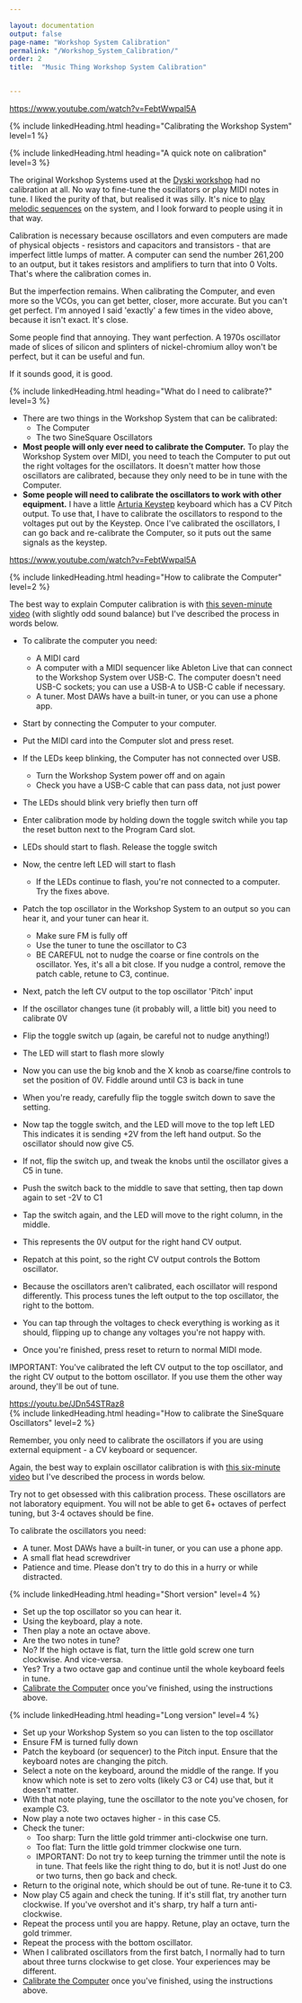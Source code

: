 ```yaml
---

layout: documentation
output: false
page-name: "Workshop System Calibration" 
permalink: "/Workshop_System_Calibration/"
order: 2
title:  "Music Thing Workshop System Calibration"


---
```

https://www.youtube.com/watch?v=FebtWwpal5A 

{% include linkedHeading.html heading="Calibrating the Workshop System" level=1 %}  

{% include linkedHeading.html heading="A quick note on calibration" level=3 %}  

The original Workshop Systems used at the [Dyski workshop](https://dyski.co/Port-Navas-Sessions) had no calibration at all. No way to fine-tune the oscillators or play MIDI notes in tune. I liked the purity of that, but realised it was silly. It's nice to [play melodic sequences](https://www.instagram.com/p/DCTmBretEFf/) on the system, and I look forward to people using it in that way.  

Calibration is necessary because oscillators and even computers are made of physical objects - resistors and capacitors and transistors - that are imperfect little lumps of matter. A computer can send the number 261,200 to an output, but it takes resistors and amplifiers to turn that into 0 Volts. That's where the calibration comes in. 

But the imperfection remains. When calibrating the Computer, and even more so the VCOs, you can get better, closer, more accurate. But you can't get perfect. I'm annoyed I said 'exactly' a few times in the video above, because it isn't exact. It's close.  

Some people find that annoying. They want perfection. A 1970s oscillator made of slices of silicon and splinters of nickel-chromium alloy won't be perfect, but it can be useful and fun. 

If it sounds good, it is good. 

{% include linkedHeading.html heading="What do I need to calibrate?" level=3 %}  
* There are two things in the Workshop System that can be calibrated: 
    * The Computer 
    * The two SineSquare Oscillators 
* **Most people will only ever need to calibrate the Computer.** To play the Workshop System over MIDI, you need to teach the Computer to put out the right voltages for the oscillators. It doesn't matter how those oscillators are calibrated, because they only need to be in tune with the Computer. 
* **Some people will need to calibrate the oscillators to work with other equipment.** I have a little [Arturia Keystep](https://www.arturia.com/products/hybrid-synths/keystep/overview) keyboard which has a CV Pitch output. To use that, I have to calibrate the oscillators to respond to the voltages put out by the Keystep. Once I've calibrated the oscillators, I can go back and re-calibrate the Computer, so it puts out the same signals as the keystep. 

https://www.youtube.com/watch?v=FebtWwpal5A 

{% include linkedHeading.html heading="How to calibrate the Computer" level=2 %}  

The best way to explain Computer calibration is with [this seven-minute video](https://www.youtube.com/watch?v=FebtWwpal5A) (with slightly odd sound balance) but I've described the process in words below. 

* To calibrate the computer you need: 
  * A MIDI card 
  * A computer with a MIDI sequencer like Ableton Live that can connect to the Workshop System over USB-C. The computer doesn't need USB-C sockets; you can use a USB-A to USB-C cable if necessary. 
  * A tuner. Most DAWs have a built-in tuner, or you can use a phone app.  

* Start by connecting the Computer to your computer.  
* Put the MIDI card into the Computer slot and press reset. 
* If the LEDs keep blinking, the Computer has not connected over USB. 
   * Turn the Workshop System power off and on again 
   * Check you have a USB-C cable that can pass data, not just power  
* The LEDs should blink very briefly then turn off  
* Enter calibration mode by holding down the toggle switch while you tap the reset button next to the Program Card slot.  
* LEDs should start to flash. Release the toggle switch
* Now, the centre left LED will start to flash
	* If the LEDs continue to flash, you're not connected to a computer. Try the fixes above. 
* Patch the top oscillator in the Workshop System to an output so you can hear it, and your tuner can hear it. 
	* Make sure FM is fully off
	* Use the tuner to tune the oscillator to C3
	* BE CAREFUL not to nudge the coarse or fine controls on the oscillator. Yes, it's all a bit close. If you nudge a control, remove the patch cable,  retune to C3, continue. 
* Next, patch the left CV output to the top oscillator 'Pitch' input
* If the oscillator changes tune (it probably will, a little bit) you need to calibrate 0V
* Flip the toggle switch up (again, be careful not to nudge anything!) 
* The LED will start to flash more slowly
* Now you can use the big knob and the X knob as coarse/fine controls to set the position of 0V. Fiddle around until C3 is back in tune
* When you're ready, carefully flip the toggle switch down to save the setting.
* Now tap the toggle switch, and the LED will move to the top left LED
This indicates it is sending +2V from the left hand output. So the oscillator should now give C5. 
* If not, flip the switch up, and tweak the knobs until the oscillator gives a C5 in tune.
* Push the switch back to the middle to save that setting, then tap down again to set -2V to C1
* Tap the switch again, and the LED will move to the right column, in the middle.
* This represents the 0V output for the right hand CV output.
* Repatch at this point, so the right CV output controls the Bottom oscillator.
* Because the oscillators aren't calibrated, each oscillator will respond differently. This process tunes the left output to the top oscillator, the right to the bottom. 
* You can tap through the voltages to check everything is working as it should, flipping up to change any voltages you're not happy with.
* Once you're finished, press reset to return to normal MIDI mode.

IMPORTANT: You've calibrated the left CV output to the top oscillator, and the right CV output to the bottom oscillator. If you use them the other way around, they'll be out of tune. 

https://youtu.be/JDn54STRaz8  
{% include linkedHeading.html heading="How to calibrate the SineSquare Oscillators" level=2 %}    

Remember, you only need to calibrate the oscillators if you are using external equipment - a CV keyboard or sequencer.  

Again, the best way to explain oscillator calibration is with [this six-minute video](https://www.youtube.com/watch?v=JDn54STRaz8) but I've described the process in words below.

Try not to get obsessed with this calibration process. These oscillators are not laboratory equipment. You will not be able to get 6+ octaves of perfect tuning, but 3-4 octaves should be fine. 

To calibrate the oscillators you need: 
  * A tuner. Most DAWs have a built-in tuner, or you can use a phone app.  
  * A small flat head screwdriver 
  * Patience and time. Please don't try to do this in a hurry or while distracted. 
  
{% include linkedHeading.html heading="Short version" level=4 %}    
 
* Set up the top oscillator so you can hear it. 
* Using the keyboard, play a note. 
* Then play a note an octave above. 
* Are the two notes in tune? 
* No? If the high octave is flat, turn the little gold screw one turn clockwise. And vice-versa. 
* Yes? Try a two octave gap and continue until the whole keyboard feels in tune. 
* [Calibrate the Computer](#how-to-calibrate-the-computer) once you've finished, using the instructions above.
  
{% include linkedHeading.html heading="Long version" level=4 %}    
* Set up your Workshop System so you can listen to the top oscillator 
* Ensure FM is turned fully down 
* Patch the keyboard (or sequencer) to the Pitch input. Ensure that the keyboard notes are changing the pitch. 
* Select a note on the keyboard, around the middle of the range. If you know which note is set to zero volts (likely C3 or C4) use that, but it doesn't matter. 
* With that note playing, tune the oscillator to the note you've chosen, for example C3. 
* Now play a note two octaves higher - in this case C5. 
* Check the tuner: 
    * Too sharp: Turn the little gold trimmer anti-clockwise one turn. 
    * Too flat: Turn the little gold trimmer clockwise one turn. 
    * IMPORTANT: Do not try to keep turning the trimmer until the note is in tune. That feels like the right thing to do, but it is not! Just do one or two  turns, then go back and check. 
* Return to the original note, which should be out of tune. Re-tune it to C3. 
* Now play C5 again and check the tuning. If it's still flat, try another turn clockwise. If you've overshot and it's sharp, try half a turn anti-clockwise. 
* Repeat the process until you are happy. Retune, play an octave, turn the gold trimmer. 
* Repeat the process with the bottom oscillator. 
* When I calibrated oscillators from the first batch, I normally had to turn about three turns clockwise to get close. Your experiences may be different. 
* [Calibrate the Computer](#how-to-calibrate-the-computer) once you've finished, using the instructions above.

 
